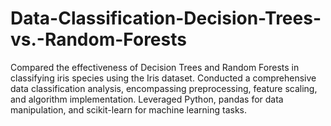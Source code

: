 # Data-Classification-Decision-Trees-vs.-Random-Forests
Compared the effectiveness of Decision Trees and Random Forests in classifying iris species using the Iris dataset. Conducted a comprehensive data classification analysis, encompassing preprocessing, feature scaling, and algorithm implementation. Leveraged Python, pandas for data manipulation, and scikit-learn for machine learning tasks.
